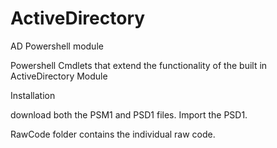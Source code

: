 # ActiveDirectory
AD Powershell module

Powershell Cmdlets that extend the functionality of the built in ActiveDirectory Module

Installation

download both the PSM1 and PSD1 files.  Import the PSD1.

RawCode folder contains the individual raw code.
